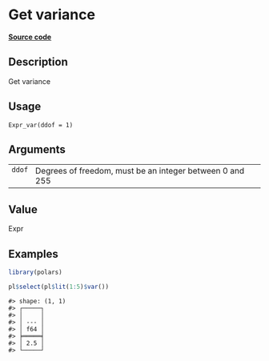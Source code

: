 
# Get variance

[**Source code**](https://github.com/pola-rs/r-polars/tree/53c7d964901ed4a019998e89aff8c6d44691d793/R/expr__expr.R#L1722)

## Description

Get variance

## Usage

<pre><code class='language-R'>Expr_var(ddof = 1)
</code></pre>

## Arguments

<table>
<tr>
<td style="white-space: nowrap; font-family: monospace; vertical-align: top">
<code id="Expr_var_:_ddof">ddof</code>
</td>
<td>
Degrees of freedom, must be an integer between 0 and 255
</td>
</tr>
</table>

## Value

Expr

## Examples

``` r
library(polars)

pl$select(pl$lit(1:5)$var())
```

    #> shape: (1, 1)
    #> ┌─────┐
    #> │     │
    #> │ --- │
    #> │ f64 │
    #> ╞═════╡
    #> │ 2.5 │
    #> └─────┘
